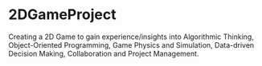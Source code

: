 # 2DGameProject
Creating a 2D Game to gain experience/insights into Algorithmic Thinking, Object-Oriented Programming, Game Physics and Simulation, Data-driven Decision Making, Collaboration and Project Management.


